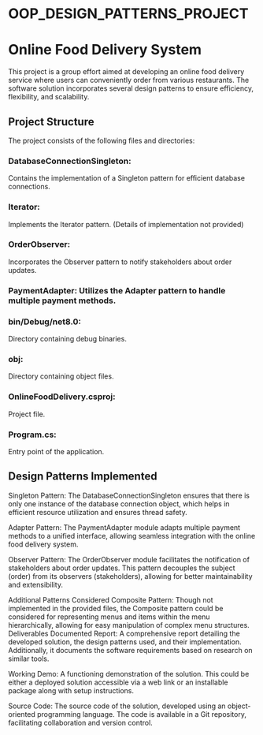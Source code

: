 # OOP_DESIGN_PATTERNS_PROJECT

# Online Food Delivery System
This project is a group effort aimed at developing an online food delivery service where users can conveniently order from various restaurants. The software solution incorporates several design patterns to ensure efficiency, flexibility, and scalability.

## Project Structure
The project consists of the following files and directories:

 ### DatabaseConnectionSingleton:
 Contains the implementation of a Singleton pattern for efficient database connections.
### Iterator:
Implements the Iterator pattern. (Details of implementation not provided)
### OrderObserver:
Incorporates the Observer pattern to notify stakeholders about order updates.
### PaymentAdapter: Utilizes the Adapter pattern to handle multiple payment methods.
### bin/Debug/net8.0:
Directory containing debug binaries.
### obj:
Directory containing object files.
### OnlineFoodDelivery.csproj: 
Project file.
### Program.cs:
Entry point of the application.
## Design Patterns Implemented
Singleton Pattern: The DatabaseConnectionSingleton ensures that there is only one instance of the database connection object, which helps in efficient resource utilization and ensures thread safety.

Adapter Pattern: The PaymentAdapter module adapts multiple payment methods to a unified interface, allowing seamless integration with the online food delivery system.

Observer Pattern: The OrderObserver module facilitates the notification of stakeholders about order updates. This pattern decouples the subject (order) from its observers (stakeholders), allowing for better maintainability and extensibility.

Additional Patterns Considered
Composite Pattern: Though not implemented in the provided files, the Composite pattern could be considered for representing menus and items within the menu hierarchically, allowing for easy manipulation of complex menu structures.
Deliverables
Documented Report: A comprehensive report detailing the developed solution, the design patterns used, and their implementation. Additionally, it documents the software requirements based on research on similar tools.

Working Demo: A functioning demonstration of the solution. This could be either a deployed solution accessible via a web link or an installable package along with setup instructions.

Source Code: The source code of the solution, developed using an object-oriented programming language. The code is available in a Git repository, facilitating collaboration and version control.
